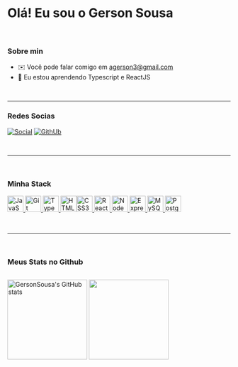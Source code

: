 Olá! Eu sou o Gerson Sousa
=============================

<br>

### <b>Sobre min</b>

* ✉️  Você pode falar comigo em  [agerson3@gmail.com](mailto:agerson3@gmail.com)
* 🧠  Eu estou aprendendo Typescript e ReactJS

<br>
<hr>

### <b>Redes Socias</b>

[![Social](https://img.shields.io/badge/linkedin-%230077B5.svg?style=for-the-badge&logo=linkedin&logoColor=white)](https://www.linkedin.com/in/antonio-gerson-41448a141/)
[![GithUb](https://img.shields.io/badge/github-%23121011.svg?style=for-the-badge&logo=github&logoColor=white)](https://github.com/GersonSousa)



<br>
<hr>
<br>

### <b> Minha Stack </b>

<p align="left">
<a href="https://developer.mozilla.org/en-US/docs/Web/JavaScript" target="_blank" rel="noreferrer"><img src="https://raw.githubusercontent.com/danielcranney/readme-generator/main/public/icons/skills/javascript-colored.svg" width="36" height="36" alt="JavaScript" /></a><a href="https://git-scm.com/" target="_blank" rel="noreferrer">  <img src="https://raw.githubusercontent.com/danielcranney/readme-generator/main/public/icons/skills/git-colored.svg" width="36" height="36" alt="Git" /></a><a href="https://www.typescriptlang.org/" target="_blank" rel="noreferrer"> <img src="https://raw.githubusercontent.com/danielcranney/readme-generator/main/public/icons/skills/typescript-colored.svg" width="36" height="36" alt="TypeScript" /></a><a href="https://developer.mozilla.org/en-US/docs/Glossary/HTML5" target="_blank" rel="noreferrer"> <img src="https://raw.githubusercontent.com/danielcranney/readme-generator/main/public/icons/skills/html5-colored.svg" width="36" height="36" alt="HTML5" /></a><a href="https://www.w3.org/TR/CSS/#css" target="_blank" rel="noreferrer"><img src="https://raw.githubusercontent.com/danielcranney/readme-generator/main/public/icons/skills/css3-colored.svg" width="36" height="36" alt="CSS3" /></a><a href="https://reactjs.org/" target="_blank" rel="noreferrer"> <img src="https://raw.githubusercontent.com/danielcranney/readme-generator/main/public/icons/skills/react-colored.svg" width="36" height="36" alt="React" /></a><a href="https://nodejs.org/en/" target="_blank" rel="noreferrer"> <img src="https://raw.githubusercontent.com/danielcranney/readme-generator/main/public/icons/skills/nodejs-colored.svg" width="36" height="36" alt="NodeJS" /></a><a href="https://expressjs.com/" target="_blank" rel="noreferrer"> <img src="https://raw.githubusercontent.com/danielcranney/readme-generator/main/public/icons/skills/express-colored.svg" width="36" height="36" alt="Express" /></a><a href="https://www.mysql.com/" target="_blank" rel="noreferrer"> <img src="https://raw.githubusercontent.com/danielcranney/readme-generator/main/public/icons/skills/mysql-colored.svg" width="36" height="36" alt="MySQL" /></a><a href="https://www.postgresql.org/" target="_blank" rel="noreferrer"> <img src="https://raw.githubusercontent.com/danielcranney/readme-generator/main/public/icons/skills/postgresql-colored.svg" width="36" height="36" alt="PostgreSQL" /></a>
</p>

<br>
<hr>
<br>

### <b>Meus Stats no Github</b>

<div style= "display : inline-block">

<img height="180em" src="https://github-readme-stats.vercel.app/api?username=GersonSousa&show_icons=true&hide=&count_private=true&title_color=a855f7&text_color=ffffff&icon_color=ffffff&bg_color=1c1917&hide_border=true&show_icons=true" alt="GersonSousa's GitHub stats" />        <img height="180em" src="https://github-readme-streak-stats.herokuapp.com/?user=GersonSousa&stroke=ffffff&background=1c1917&ring=a855f7&fire=a855f7&currStreakNum=ffffff&currStreakLabel=a855f7&sideNums=ffffff&sideLabels=ffffff&dates=ffffff&hide_border=true" />
</div>

<br>

